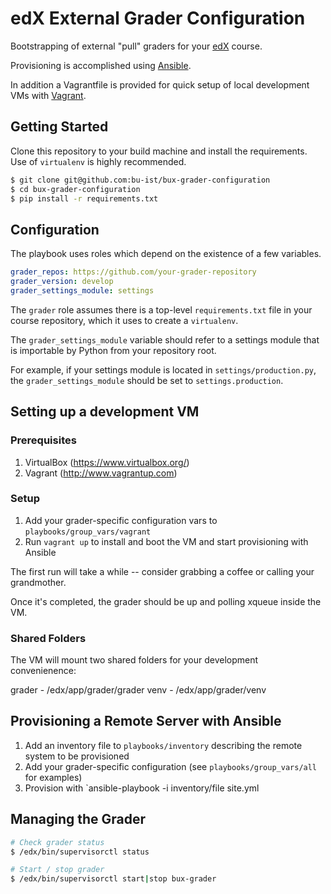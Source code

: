 
# edX External Grader Configuration

Bootstrapping of external "pull" graders for your [edX](https://www.edx.org/) course.

Provisioning is accomplished using [Ansible](http://www.ansible.com/home).

In addition a Vagrantfile is provided for quick setup of local development VMs with [Vagrant](http://www.vagrantup.com/).

## Getting Started

Clone this repository to your build machine and install the requirements.
Use of `virtualenv` is highly recommended.

```bash
$ git clone git@github.com:bu-ist/bux-grader-configuration
$ cd bux-grader-configuration
$ pip install -r requirements.txt
```

## Configuration

The playbook uses roles which depend on the existence of a few variables.

```yml
grader_repos: https://github.com/your-grader-repository
grader_version: develop
grader_settings_module: settings
```

The ``grader`` role assumes there is a top-level ``requirements.txt`` file in your course repository, which it uses to create a ``virtualenv``.

The ``grader_settings_module`` variable should refer to a settings module that is importable by Python from your repository root.

For example, if your settings module is located in ``settings/production.py``, the ``grader_settings_module`` should be set to ``settings.production``.

## Setting up a development VM

### Prerequisites
1. VirtualBox (https://www.virtualbox.org/)
2. Vagrant (http://www.vagrantup.com)

### Setup
1. Add your grader-specific configuration vars to `playbooks/group_vars/vagrant`
2. Run `vagrant up` to install and boot the VM and start provisioning with Ansible

The first run will take a while -- consider grabbing a coffee or calling your grandmother.

Once it's completed, the grader should be up and polling xqueue inside the VM.

### Shared Folders

The VM will mount two shared folders for your development convenienence:

grader - /edx/app/grader/grader
venv - /edx/app/grader/venv

## Provisioning a Remote Server with Ansible

1. Add an inventory file to `playbooks/inventory` describing the remote system to be provisioned
2. Add your grader-specific configuration (see `playbooks/group_vars/all` for examples)
3. Provision with `ansible-playbook -i inventory/file site.yml

## Managing the Grader

```bash
# Check grader status
$ /edx/bin/supervisorctl status

# Start / stop grader
$ /edx/bin/supervisorctl start|stop bux-grader
```
